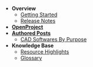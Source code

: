 * **Overview**
  * [Getting Started](/gettingstarted.md)
  * [Release Notes](/release_notes.md)
* **[OpenProject](/openProjects.md)**
* **[Authored Posts](/posts/)**
  * [CAD Softwares By Purpose](/posts/CADSofwareByPurposes.md)
* **Knowledge Base**
  * [Resource Highlights](/resources.md)
  * [Glossary](/glossary.md)
